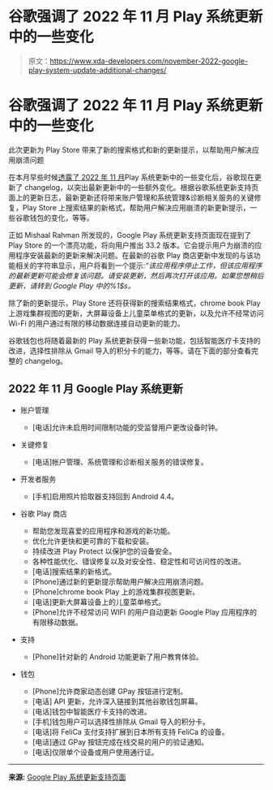 # 谷歌强调了 2022 年 11 月 Play 系统更新中的一些变化

> 原文：<https://www.xda-developers.com/november-2022-google-play-system-update-additional-changes/>

# 谷歌强调了 2022 年 11 月 Play 系统更新中的一些变化

此次更新为 Play Store 带来了新的搜索格式和新的更新提示，以帮助用户解决应用崩溃问题

在本月早些时候[透露了 2022 年 11 月](https://www.xda-developers.com/google-play-system-update-november-2022/)Play 系统更新中的一些变化后，谷歌现在更新了 changelog，以突出最新更新中的一些额外变化。根据谷歌系统更新支持页面上的更新日志，最新更新还将带来账户管理和系统管理&诊断相关服务的关键修复，Play Store 上搜索结果的新格式，帮助用户解决应用崩溃的新更新提示，一些谷歌钱包的变化，等等。

正如 Mishaal Rahman 所发现的，Google Play 系统更新支持页面现在提到了 Play Store 的一个漂亮功能，将向用户推出 33.2 版本。它会提示用户为崩溃的应用程序安装最新的更新来解决问题。在最新的谷歌 Play 商店更新中发现的与该功能相关的字符串显示，用户将看到一个提示:*“该应用程序停止工作，但该应用程序的最新更新可能会修复该问题。请安装更新，然后再次打开该应用。如果您想稍后更新，请转到 Google Play 中的%1$s。*

除了新的更新提示，Play Store 还将获得新的搜索结果格式，chrome book Play 上游戏集群视图的更新，大屏幕设备上儿童菜单格式的更新，以及允许不经常访问 Wi-Fi 的用户通过有限的移动数据连接自动更新的能力。

谷歌钱包也将随着最新的 Play 系统更新获得一些新功能，包括智能医疗卡支持的改进，选择性排除从 Gmail 导入的积分卡的能力，等等。请在下面的部分查看完整的 changelog。

## 2022 年 11 月 Google Play 系统更新

*   账户管理
    *   [电话]允许未启用时间限制功能的受监督用户更改设备时钟。

*   关键修复
    *   [电话]帐户管理、系统管理和诊断相关服务的错误修复。

*   开发者服务
    *   [手机]启用照片拾取器支持回到 Android 4.4。

*   谷歌 Play 商店
    *   帮助您发现喜爱的应用程序和游戏的新功能。
    *   优化允许更快和更可靠的下载和安装。
    *   持续改进 Play Protect 以保护您的设备安全。
    *   各种性能优化、错误修复以及对安全性、稳定性和可访问性的改进。
    *   [电话]搜索结果的新格式。
    *   [Phone]通过新的更新提示帮助用户解决应用崩溃问题。
    *   [Phone]chrome book Play 上的游戏集群视图更新。
    *   [电话]更新大屏幕设备上的儿童菜单格式。
    *   [Phone]允许不经常访问 WIFI 的用户自动更新 Google Play 应用程序的有限移动数据。

*   支持
    *   [Phone]针对新的 Android 功能更新了用户教育体验。

*   钱包
    *   [Phone]允许商家动态创建 GPay 按钮进行定制。
    *   [电话] API 更新，允许深入链接到其他谷歌钱包屏幕。
    *   [电话]钱包中智能医疗卡支持的改进。
    *   [手机]钱包用户可以选择性排除从 Gmail 导入的积分卡。
    *   [电话]将 FeliCa 支付支持扩展到日本所有支持 FeliCa 的设备。
    *   [电话]通过 GPay 按钮完成在线交易的用户的验证通知。
    *   [电话]仅限单个设备或用户使用通行证。

* * *

**来源:** [Google Play 系统更新支持页面](https://support.google.com/product-documentation/answer/11412553)